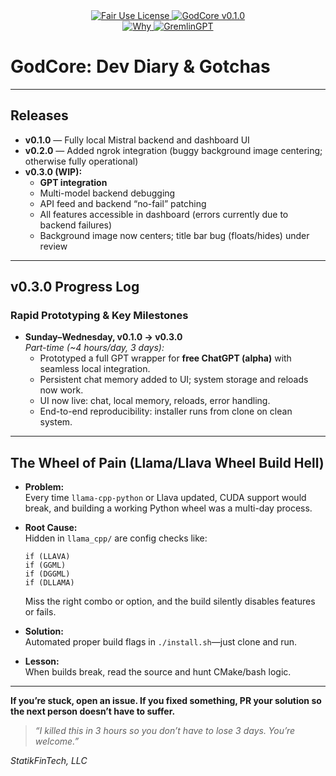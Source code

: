 <link rel="stylesheet" type="text/css" href="docs/custom.css">
<div align="center">
  <a href="https://github.com/statikfintechllc/GodCore/blob/master/LICENSE">
    <img src="https://img.shields.io/badge/Open%20Use-black?style=for-the-badge&logo=dragon&logoColor=gold" alt="Fair Use License"/>
  </a>
  <a href="https://github.com/statikfintechllc/GodCore/blob/master/LICENSE">
    <img src="https://img.shields.io/badge/GodCore%20v.0.1.0-darkred?style=for-the-badge&logo=dragon&logoColor=gold" alt="GodCore v0.1.0"/>
  </a>
</div>
<div align="center">
  <a href="https://github.com/statikfintechllc/AscendAI/blob/master/About%20Us/WHY_GREMLINGPT.md">
    <img src="https://img.shields.io/badge/See-black?style=for-the-badge&logo=dragon&logoColor=gold" alt="Why"/>
  </a>
  <a href="https://github.com/statikfintechllc/AscendAI/blob/master/About%20Us/WHY_GREMLINGPT.md">
    <img src="https://img.shields.io/badge/GremlinGPT-darkred?style=for-the-badge&logo=dragon&logoColor=gold" alt="GremlinGPT"/>
  </a>
</div>

# GodCore: Dev Diary & Gotchas

---

## Releases

- **v0.1.0** — Fully local Mistral backend and dashboard UI  
- **v0.2.0** — Added ngrok integration (buggy background image centering; otherwise fully operational)  
- **v0.3.0 (WIP):**
  - **GPT integration**
  - Multi-model backend debugging
  - API feed and backend “no-fail” patching
  - All features accessible in dashboard (errors currently due to backend failures)
  - Background image now centers; title bar bug (floats/hides) under review

---

## v0.3.0 Progress Log

### Rapid Prototyping & Key Milestones

- **Sunday–Wednesday, v0.1.0 → v0.3.0**  
  *Part-time (~4 hours/day, 3 days):*
    - Prototyped a full GPT wrapper for **free ChatGPT (alpha)** with seamless local integration.
    - Persistent chat memory added to UI; system storage and reloads now work.
    - UI now live: chat, local memory, reloads, error handling.
    - End-to-end reproducibility: installer runs from clone on clean system.

---

## The Wheel of Pain (Llama/Llava Wheel Build Hell)

- **Problem:**  
  Every time `llama-cpp-python` or Llava updated, CUDA support would break, and building a working Python wheel was a multi-day process.

- **Root Cause:**  
  Hidden in `llama_cpp/` are config checks like:

      if (LLAVA)
      if (GGML)
      if (DGGML)
      if (DLLAMA)

  Miss the right combo or option, and the build silently disables features or fails.

- **Solution:**  
  Automated proper build flags in `./install.sh`—just clone and run.

- **Lesson:**  
  When builds break, read the source and hunt CMake/bash logic.

---

**If you’re stuck, open an issue. If you fixed something, PR your solution so the next person doesn’t have to suffer.**

> *“I killed this in 3 hours so you don’t have to lose 3 days. You’re welcome.”*

*StatikFinTech, LLC*
